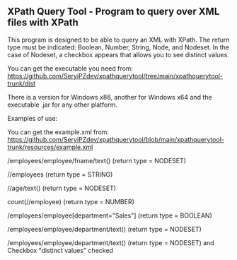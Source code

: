 XPath Query Tool - Program to query over XML files with XPath
---------------------------------------------------------------
This program is designed to be able to query an XML with XPath. The return type must be indicated: Boolean, Number, String, Node, and Nodeset. In the case of Nodeset, a checkbox appears that allows you to see distinct values.

You can get the executable you need from: https://github.com/SeryiPZdev/xpathquerytool/tree/main/xpathquerytool-trunk/dist

There is a version for Windows x86, another for Windows x64 and the executable .jar for any other platform.

Examples of use:

You can get the example.xml from: https://github.com/SeryiPZdev/xpathquerytool/blob/main/xpathquerytool-trunk/resources/example.xml

/employees/employee/fname/text()  (return type = NODESET)

//employees (return type = STRING)

//age/text()  (return type = NODESET)

count(//employee) (return type = NUMBER)

/employees/employee[department="Sales"]  (return type = BOOLEAN)

/employees/employee/department/text()  (return type = NODESET)

/employees/employee/department/text()  (return type = NODESET) and Checkbox "distinct values" checked
